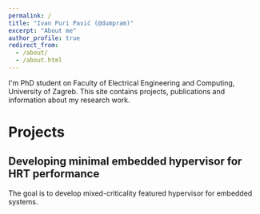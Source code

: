 ```yaml
---
permalink: /
title: "Ivan Puri Pavić (@dumpram)"
excerpt: "About me"
author_profile: true
redirect_from: 
  - /about/
  - /about.html
---
```


I'm PhD student on Faculty of Electrical Engineering and Computing, University of Zagreb. 
This site contains projects, publications and information about my research work.

# Projects

## Developing minimal embedded hypervisor for HRT performance

The goal is to develop mixed-criticality featured hypervisor for embedded systems.
